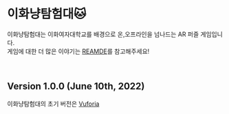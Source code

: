 # 이화냥탐험대🐱

이화냥탐험대는 이화여자대학교를 배경으로 온,오프라인을 넘나드는 AR 퍼즐 게임입니다. 
<br>
게임에 대한 더 많은 이야기는 [REAMDE](README.md)를 참고해주세요!

<br>

## Version 1.0.0 (June 10th, 2022)
이화냥탐험대의 초기 버전은 [Vuforia](https://developer.vuforia.com/)

